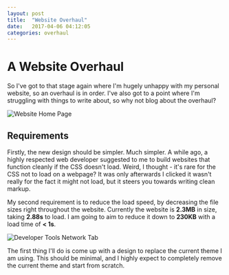 ```yaml
---
layout: post
title:  "Website Overhaul"
date:   2017-04-06 04:12:05
categories: overhaul
---
```


# A Website Overhaul

So I've got to that stage again where I'm hugely unhappy with my personal website,
so an overhaul is in order. I've also got to a point where I'm struggling with things 
to write about, so why not blog about the overhaul?

![Website Home Page][homepage]

## Requirements

Firstly, the new design should be simpler. Much simpler. A while ago, a highly respected
web developer suggested to me to build websites that function cleanly if the CSS doesn't
load. Weird, I thought - it's rare for the CSS not to load on a webpage? It was only
afterwards I clicked it wasn't really for the fact it might not load, but it steers
you towards writing clean markup.

My second requirement is to reduce the load speed, by decreasing the file sizes right
throughout the website. Currently the website is **2.3MB** in size, taking **2.88s** to load. I am going to aim to
reduce it down to **230KB** with a load time of **< 1s**.

![Developer Tools Network Tab][filesizes]

The first thing I'll do is come up with a design to replace the current theme I am using.
This should be minimal, and I highly expect to completely remove the current theme and
start from scratch.


[homepage]:    /images/homepage.jpg
[filesizes]:   /images/filesizes.jpg
[menu]:        /images/menu.jpg
[jekyll]:      http://jekyllrb.com
[jekyll-gh]:   https://github.com/jekyll/jekyll
[jekyll-help]: https://github.com/jekyll/jekyll-help
